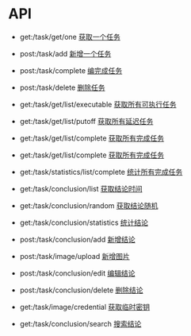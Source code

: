 # API

- get:/task/get/one
[获取一个任务](http://localhost:1932/task/get/one)

- post:/task/add
[新增一个任务](http://localhost:1932/task/add)

- post:/task/complete
[编完成任务](http://localhost:1932/task/complete)

- post:/task/delete
[删除任务](http://localhost:1932/task/delete)

- get:/task/get/list/executable
[获取所有可执行任务](http://localhost:1932/task/get/list/executable)

- get:/task/get/list/putoff
[获取所有延迟任务](http://localhost:1932/task/get/list/putoff)

- get:/task/get/list/complete
[获取所有完成任务](http://localhost:1932/task/get/list/complete)

- get:/task/get/list/complete
[获取所有完成任务](http://localhost:1932/task/get/statistics/list/complete)

- get:/task/statistics/list/complete
[统计所有完成任务](http://localhost:1932/task/statistics/list/complete)

- get:/task/conclusion/list
[获取结论时间](http://localhost:1932/task/conclusion/list)

- get:/task/conclusion/random
[获取结论随机](http://localhost:1932/task/conclusion/random)

- get:/task/conclusion/statistics
[统计结论](http://localhost:1932/task/conclusion/statistics)

- post:/task/conclusion/add
[新增结论](http://localhost:1932/task/conclusion/add)

- post:/task/image/upload
[新增图片](http://localhost:1932/task/image/upload)

- post:/task/conclusion/edit
[编辑结论](http://localhost:1932/task/conclusion/edit)

- post:/task/conclusion/delete
[删除结论](http://localhost:1932/task/conclusion/delete)

- get:/task/image/credential
[获取临时密钥](http://localhost:1932/task/image/credential)

- get:/task/conclusion/search
[搜索结论](http://localhost:1932/task/conclusion/search)
